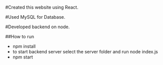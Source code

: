 #Created this website using React.

#Used MySQL for Database.

#Developed backend on node.

##How to run
* npm install
* to start backend server select the server folder and run node index.js
* npm start
